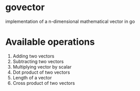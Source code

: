 # govector
implementation of a n-dimensional mathematical vector in go

# Available operations
1. Adding two vectors
2. Subtracting two vectors
3. Multiplying vector by scalar
4. Dot product of two vectors
5. Length of a vector
6. Cross product of two vectors




